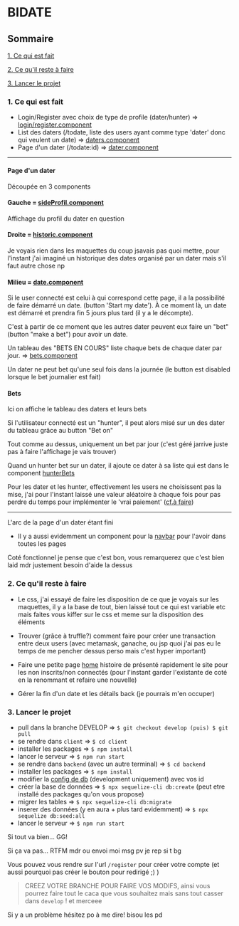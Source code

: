 # BIDATE

## Sommaire
[1. Ce qui est fait](#1._Ce_qui_est_fait)

[2. Ce qu'il reste à faire](#2._Ce_qu'il_reste_à_faire)

[3. Lancer le projet](#3._Lancer_le_projet)

### 1. Ce qui est fait
+ Login/Register avec choix de type de profile (dater/hunter) => [login/register.component](client/src/components/login.component.js)
+ List des daters (/todate, liste des users ayant comme type 'dater' donc qui veulent un date) => [daters.component](client/src/components/daters.component.js)
+ Page d'un dater (/todate:id) => [dater.component](client/src/components/dater.component.js)

----

#### Page d'un dater
Découpée en 3 components

#### Gauche = [sideProfil.component](client/src/components/sideProfile.component.js)
Affichage du profil du dater en question

#### Droite = [historic.component](client/src/components/historicDates.component.js)
Je voyais rien dans les maquettes du coup jsavais pas quoi mettre, pour l'instant j'ai imaginé un historique des dates organisé par un dater mais s'il faut autre chose np

#### Milieu = [date.component](client/src/components/date.component.js)
Si le user connecté est celui à qui correspond cette page, il a la possibilité de faire démarré un date. (button 'Start my date').
À ce moment là, un date est démarré et prendra fin 5 jours plus tard (il y a le décompte).

C'est à partir de ce moment que les autres dater peuvent eux faire un "bet" (button "make a bet") pour avoir un date.

Un tableau des "BETS EN COURS" liste chaque bets de chaque dater par jour. => [bets.component](client/src/components/bets.component.js)

Un dater ne peut bet qu'une seul fois dans la journée (le button est disabled lorsque le bet journalier est fait)

#### Bets
Ici on affiche le tableau des daters et leurs bets

Si l'utilisateur connecté est un "hunter", il peut alors misé sur un des dater du tableau grâce au button "Bet on"

Tout comme au dessus, uniquement un bet par jour (c'est géré jarrive juste pas à faire l'affichage je vais trouver)

Quand un hunter bet sur un dater, il ajoute ce dater à sa liste qui est dans le component [hunterBets](client/src/components/hunterBets.component.js)

Pour les dater et les hunter, effectivement les users ne choisissent pas la mise, j'ai pour l'instant laissé une valeur aléatoire à chaque fois pour pas perdre du temps pour implémenter le 'vrai paiement' ([cf.à faire](#2_Ce_qu'il_reste_à_faire))

----
L'arc de la page d'un dater étant fini

+ Il y a aussi evidemment un component pour la [navbar](client/src/components/navbar.component.js) pour l'avoir dans toutes les pages

Coté fonctionnel je pense que c'est bon, vous remarquerez que c'est bien laid mdr justement besoin d'aide la dessus

### 2. Ce qu'il reste à faire

+ Le css, j'ai essayé de faire les disposition de ce que je voyais sur les maquettes, il y a la base de tout, bien laissé tout ce qui est variable etc mais faites vous kiffer sur le css et meme sur la disposition des éléments

+ Trouver (grâce à truffle?) comment faire pour créer une transaction entre deux users (avec metamask, ganache, ou jsp quoi j'ai pas eu le temps de me pencher dessus perso mais c'est hyper important)

+ Faire une petite page [home](client/src/components/home.component.js) histoire de présenté rapidement le site pour les non inscrits/non connectés (pour l'instant garder l'existante de coté en la renommant et refaire une nouvelle)

+ Gérer la fin d'un date et les détails back (je pourrais m'en occuper)

### 3. Lancer le projet

+ pull dans la branche DEVELOP => `$ git checkout develop (puis) $ git pull`
+ se rendre dans `client` => `$ cd client`
+ installer les packages => `$ npm install`
+ lancer le serveur => `$ npm run start`
+ se rendre dans `backend` (avec un autre terminal) => `$ cd backend`
+ installer les packages => `$ npm install`
+ modifier la [config de db](/backend/config/config.json) (development uniquement) avec vos id
+ créer la base de données => `$ npx sequelize-cli db:create` (peut etre installé des packages qu'on vous propose)
+ migrer les tables => `$ npx sequelize-cli db:migrate`
+ inserer des données (y en aura + plus tard evidemment) => `$ npx sequelize db:seed:all`
+ lancer le serveur => `$ npm run start`

Si tout va bien... GG!

Si ça va pas... RTFM mdr ou envoi moi msg pv je rep si t bg

Vous pouvez vous rendre sur l'url `/register` pour créer votre compte (et aussi pourquoi pas créer le bouton pour redirigé ;) )

> CREEZ VOTRE BRANCHE POUR FAIRE VOS MODIFS, ainsi vous pourrez faire tout le caca que vous souhaitez mais sans tout casser dans `develop` ! et merceee

Si y a un problème hésitez po à me dire! bisou les pd